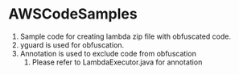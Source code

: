 # AWSCodeSamples

1. Sample code for creating lambda zip file with obfuscated code.  
2. yguard is used for obfuscation.  
3. Annotation is used to exclude code from obfuscation
   1. Please refer to LambdaExecutor.java for annotation

